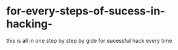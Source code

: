 # for-every-steps-of-sucess-in-hacking-
this is all in one step by step by gide for sucessful hack every time 
